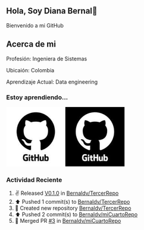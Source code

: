 ## Hola, Soy Diana Bernal👋

 Bienvenido a  mi GitHub

## Acerca de mi

Profesión: Ingeniera de Sistemas

Ubicaión: Colombia 

Aprendizaje Actual: Data engineering

### Estoy aprendiendo...

<img src="./assets/github.png"/>


### Actividad Reciente
<!--RECENT_ACTIVITY:start-->
1. ✌️ Released [V0.1.0](https://github.com/Bernaldv/TercerRepo/releases/tag/V0.1.0) in [Bernaldv/TercerRepo](https://github.com/Bernaldv/TercerRepo)<br>
2. ⬆️ Pushed 1 commit(s) to [Bernaldv/TercerRepo](https://github.com/Bernaldv/TercerRepo)<br>
3. 📔 Created new repository [Bernaldv/TercerRepo](https://github.com/Bernaldv/TercerRepo)<br>
4. ⬆️ Pushed 2 commit(s) to [Bernaldv/miCuartoRepo](https://github.com/Bernaldv/miCuartoRepo)<br>
5. 🎉 Merged PR [#3](https://github.com/Bernaldv/miCuartoRepo/pull/3) in [Bernaldv/miCuartoRepo](https://github.com/Bernaldv/miCuartoRepo)<br>
<!--RECENT_ACTIVITY:end-->
<!--RECENT_ACTIVITY:last_update_end-->

